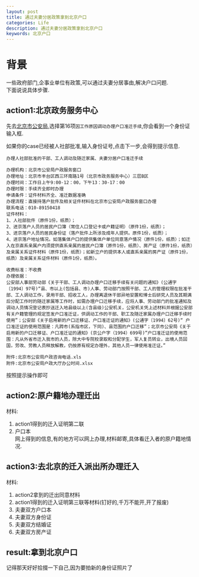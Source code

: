```yaml
---
layout: post
title: 通过夫妻分居政策拿到北京户口
categories: Life
description: 通过夫妻分居政策拿到北京户口  
keywords: 北京户口
---
```


# 背景
一些政府部门,企事业单位有政策,可以通过夫妻分居事由,解决户口问题.  
下面说说具体步骤.  

## action1:北京政务服务中心
先去[北京市公安局](https://zwfw.gaj.beijing.gov.cn/rkgl/),选择第16项`因工作原因调动办理户口准迁手续`,你会看到一个身份证输入框.  

如果你的case已经被人社部批准,输入身份证号,点击下一步,会得到提示信息.
```
办理人社部批准的干部、工人调动及随迁家属、夫妻分居户口准迁手续

办理机构：北京市公安局户政服务窗口
办理地址：北京市丰台区西三环南路1号（北京市政务服务中心）三层B区
办理时间：工作日上午9:00-12：00，下午13：30-17：00
办理时限：手续齐全即时办理
申请条件：证件材料齐全、准迁数据准确
办理流程：直接持落户批件及相关证件材料在北京市公安局户政服务窗口办理
联系电话：010-89150418
证件材料：
1、人社部批件（原件1份，纸质）；
2、进京落户人员的居民户口簿（常住人口登记卡或户籍证明）（原件1份，纸质）；
3、进京落户人员的居民身份证（落户批件上所涉及成年人提供。原件1份，纸质）；
4、进京落户地址情况。如落集体户口的提供集体户单位同意落户情况（原件1份，纸质）；如迁入在京直系亲属户内须提供直系亲属的居民户口簿（原件1份，纸质）、房产证（原件1份，纸质）及亲属关系证件材料（原件1份，纸质）；如新立户的提供本人或直系亲属的房产证（原件1份，纸质）及亲属关系证件材料（原件1份，纸质）。

收费标准：不收费
办理依据：
公安部人事部劳动部《关于干部、工人调动办理户口迁移手续有关问题的通知》(公通字〔1994〕97号)“县、市以上(包括县、市)人事、劳动部门按照干部、工人的管理权限在批准干部、工人调动工作，录用干部、招收工人，办理离退休干部异地安置和博士后研究人员及其期满后分配工作时的随迁家属等工作时，如需办理户口迁移手续，应将人事、劳动部门的批准通知及调动人员情况登记表抄送迁入地县级以上(含县级)公安机关，公安机关凭上述材料并根据公安部有关户籍管理的规定签发户口准迁证，供调动工作的干部、职工及随迁家属办理户口迁移手续时使用”；公安部《关于启用新的户口迁移证、户口准迁证的通知》(公通字〔1994〕62号)“ 户口准迁证的使用范围是：凡跨市(系指市区，下同)、县范围的户口迁移”；北京市公安局《关于启用新的户口迁移证、户口准迁证的通知》(京公户字（1994）699号)“户口准迁证的使用范围：凡从外省市迁入我市的人员，除大中专院校录取和分配学生，军人复员转业，出境人员回国，劳改、劳教人员释放解教，仍按原有规定办理外，其他人员一律使用准迁证。”

附件:北京市公安局户政咨询电话.xls
附件:北京市公安局户政大厅办公时间.xlsx
```
按照提示操作即可  

## action2:原户籍地办理迁出
材料:  
1. action1得到的迁入证明第二联  
2. 户口本  
网上得到的信息,有的地方可以网上办理,材料邮寄,具体看迁入者的原户籍地情况.  

## action3:去北京的迁入派出所办理迁入
材料:  
1. action2拿到的迁出同意材料  
2. action1得到的迁入证明第三联等材料(钉好的,千万不能开,开了报废)  
3. 夫妻双方户口本  
4. 夫妻双方身份证  
5. 夫妻双方结婚证  
6. 夫妻双方房产证  
## result:拿到北京户口
记得那天好好拾掇一下自己,因为要拍新的身份证照片了
